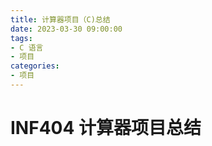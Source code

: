 ```yaml
---
title: 计算器项目（C)总结
date: 2023-03-30 09:00:00
tags:
- C 语言
- 项目
categories:
- 项目
---
```

# INF404 计算器项目总结

